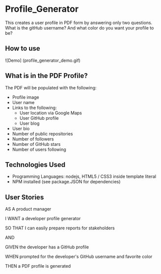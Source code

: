 # Profile_Generator

This creates a user profile in PDF form by answering only two questions. What is the gitHub username? And what color do you want your profile to be?


## How to use
![Demo] (profile_generator_demo.gif)

## What is in the PDF Profile?
The PDF will be populated with the following:

* Profile image
* User name
* Links to the following:
  * User location via Google Maps
  * User GitHub profile
  * User blog
* User bio
* Number of public repositories
* Number of followers
* Number of GitHub stars
* Number of users following


## Technologies Used
- Programming Languages: nodejs, HTML5 / CSS3 inside template literal
- NPM installed (see package.JSON for dependencies)


## User Stories
AS A product manager

I WANT a developer profile generator

SO THAT I can easily prepare reports for stakeholders

AND 

GIVEN the developer has a GitHub profile

WHEN prompted for the developer's GitHub username and favorite color

THEN a PDF profile is generated
